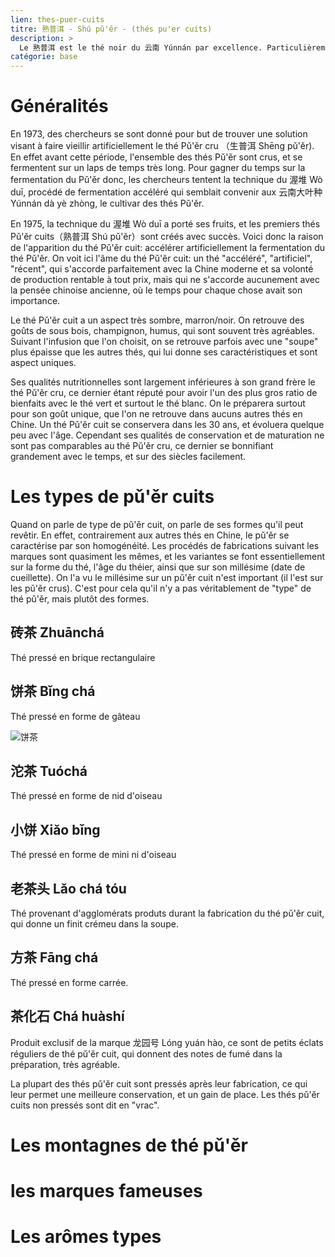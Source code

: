 ```yaml
---
lien: thes-puer-cuits
titre: 熟普洱 - Shú pǔ'ěr - (thés pu'er cuits) 
description: >
  Le 熟普洱 est le thé noir du 云南 Yúnnán par excellence. Particulièrement nouveau dans le monde du thé chinois, il est complexe et varié dans ses formes. 
catégorie: base
---
```


# Généralités

En 1973, des chercheurs se sont donné pour but de trouver une solution visant à faire vieillir artificiellement le thé Pǔ'ěr cru （生普洱 Shēng pǔ'ěr). En effet avant cette période, l'ensemble des thés Pǔ'ěr sont crus, et se fermentent sur un laps de temps très long. 
Pour gagner du temps sur la fermentation du Pǔ'ěr donc, les chercheurs tentent la technique du 渥堆 Wò duī, procédé de fermentation accéléré qui semblait convenir aux 云南大叶种 Yúnnán dà yè zhòng, le cultivar des thés Pǔ'ěr. 

En 1975, la technique du 渥堆 Wò duī a porté ses fruits, et les premiers thés Pǔ'ěr cuits（熟普洱 Shú pǔ'ěr）sont créés avec succès. Voici donc la raison de l'apparition du thé Pǔ'ěr cuit: accélérer artificiellement la fermentation du thé Pǔ'ěr. 
On voit ici l'âme du thé Pǔ'ěr cuit: un thé "accéléré", "artificiel", "récent", qui s'accorde parfaitement avec la Chine moderne et sa volonté de production rentable à tout prix, mais qui ne s'accorde aucunement avec la pensée chinoise ancienne, où le temps pour chaque chose avait son importance.

Le thé Pǔ'ěr cuit a un aspect très sombre, marron/noir. On retrouve des goûts de sous bois, champignon, humus, qui sont souvent très agréables. Suivant l'infusion que l'on choisit, on se retrouve parfois avec une "soupe" plus épaisse que les autres thés, qui lui donne ses caractéristiques et sont aspect uniques. 

Ses qualités nutritionnelles sont largement inférieures à son grand frère le thé Pǔ'ěr cru, ce dernier étant réputé pour avoir l'un des plus gros ratio de bienfaits avec le thé vert et surtout le thé blanc. On le préparera surtout pour son goût unique, que l'on ne retrouve dans aucuns autres thés en Chine. 
Un thé Pǔ'ěr cuit se conservera dans les 30 ans, et évoluera quelque peu avec l'âge. Cependant ses qualités de conservation et de maturation ne sont pas comparables au thé Pǔ'ěr cru, ce dernier se bonnifiant grandement avec le temps, et sur des siècles facilement. 

# Les types de pǔ'ěr cuits

Quand on parle de type de pǔ'ěr cuit, on parle de ses formes qu'il peut revêtir. En effet, contrairement aux autres thés en Chine, le pǔ'ěr se caractérise par son homogénéité. Les procédés de fabrications suivant les marques sont quasiment les mêmes, et les variantes se font essentiellement sur la forme du thé, l'âge du théier, ainsi que sur son millésime (date de cueillette). 
On l'a vu le millésime sur un pǔ'ěr cuit n'est important (il l'est sur les pǔ'ěr crus). C'est pour cela qu'il n'y a pas véritablement de "type" de thé pǔ'ěr, mais plutôt des formes. 

## 砖茶 Zhuānchá

Thé pressé en brique rectangulaire

## 饼茶 Bǐng chá

Thé pressé en forme de gâteau

![饼茶](http://image.baidu.com/search/detail?ct=503316480&z=&tn=baiduimagedetail&ipn=d&word=%E9%A5%BC%E8%8C%B6%E7%86%9F%E8%8C%B6&step_word=&ie=utf-8&in=&cl=2&lm=-1&st=-1&hd=0&latest=0&copyright=0&cs=1211355061,2674247391&os=3686795722,1483768970&simid=91608126,912319365&pn=3&rn=1&di=76230&ln=1805&fr=&fmq=1592151274579_R&fm=result&ic=0&s=undefined&se=&sme=&tab=0&width=&height=&face=undefined&is=0,0&istype=2&ist=&jit=&bdtype=0&spn=0&pi=0&gsm=0&objurl=http%3A%2F%2Fwww.tbw-xie.com%2FtuxieJDA0JDIyLzIwNzY2Mjk3MDcvVEIyYW5hWWNnMUouZUJqeTBGcFhYYU1vWFhhXyEhMjA3NjYyOTcwNyQ5.jpg&rpstart=0&rpnum=0&adpicid=0&force=undefined&ctd=1592151291150^3_1440X669%1)
## 沱茶 Tuóchá

Thé pressé en forme de nid d'oiseau

## 小饼 Xiǎo bǐng

Thé pressé en forme de mini ni d'oiseau

## 老茶头 Lǎo chá tóu

Thé provenant d'agglomérats produts durant la fabrication du thé pǔ'ěr cuit, qui donne un finit crémeu dans la soupe.

## 方茶 Fāng chá

Thé pressé en forme carrée.

## 茶化石 Chá huàshí

Produit exclusif de la marque 龙园号 Lóng yuán hào, ce sont de petits éclats réguliers de thé pǔ'ěr cuit, qui donnent des notes de fumé dans la préparation, très agréable. 


La plupart des thés pǔ'ěr cuit sont pressés après leur fabrication, ce qui leur permet une meilleure conservation, et un gain de place. Les thés pǔ'ěr cuits non pressés sont dit en "vrac".

# Les montagnes de thé pǔ'ěr

# les marques fameuses

# Les arômes types
